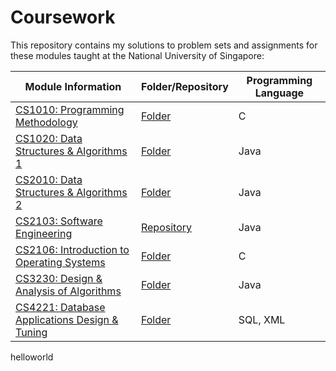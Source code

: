 # Coursework
This repository contains my solutions to problem sets and assignments for these modules taught at the National University of Singapore:

Module Information | Folder/Repository | Programming Language
------------------ | ----------------- | --------------------
[CS1010: Programming Methodology](https://nusmods.com/modules/CS1010/programming-methodology) | [Folder](https://github.com/Sheikh-Umar/programming-coursework/tree/master/cs1010) | C
[CS1020: Data Structures & Algorithms 1](https://nusmods.com/modules/CS1020/data-structures-and-algorithms-i) | [Folder](https://github.com/Sheikh-Umar/programming-coursework/tree/master/cs1020) |  Java
[CS2010: Data Structures & Algorithms 2](https://nusmods.com/archive/CS2010/2016-2017/data-structures-and-algorithms-ii) | [Folder](https://github.com/Sheikh-Umar/programming-coursework/tree/master/cs2010) | Java
[CS2103: Software Engineering](https://nusmods.com/modules/CS2103/software-engineering)  |  [Repository](https://github.com/Sheikh-Umar/cs2103) | Java
[CS2106: Introduction to Operating Systems](https://nusmods.com/modules/CS2106/introduction-to-operating-systems) | [Folder](https://github.com/Sheikh-Umar/programming-coursework/tree/master/cs2106) | C
[CS3230: Design & Analysis of Algorithms](https://nusmods.com/modules/CS3230/design-and-analysis-of-algorithms) | [Folder](https://github.com/Sheikh-Umar/programming-coursework/tree/master/cs3230) | Java
[CS4221: Database Applications Design & Tuning](https://nusmods.com/courses/CS4221/database-applications-design-and-tuning) | [Folder](https://github.com/Sheikh-Umar/programming-coursework/tree/master/cs4221) | SQL, XML
helloworld